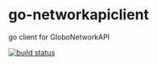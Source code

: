# go-networkapiclient
go client for GloboNetworkAPI

[![build status](https://travis-ci.org/andrewsmedina/go-networkapiclient.svg?branch=master)](http://travis-ci.org/andrews/go-networkapiclient)
